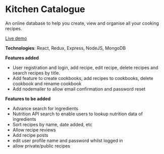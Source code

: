 # Kitchen Catalogue

An online database to help you create, view and organise all your cooking recipes.

[Live demo](https://kitchencatalogue.theaspiringwebdeveloper.com "Kitchen Catalogue")

**Technologies**: React, Redux, Express, NodeJS, MongoDB


**Features added**

- User registration and login, add recipe, edit recipe, delete recipes and search recipes by title.
- Add feature to create cookbooks, add recipes to cookbooks, delete cookbook and rename cookbook
- Add nodemailer to allow email confirmation and password reset

**Features to be added**
- Advance search for ingredients
- Nutrition API search to enable users to lookup nutrition data of ingredients
- Sort recipes by name, date added, etc
- Allow recipe reviews
- Add recipe posts
- edit user profile name and password whilst logged in
- allow private/public recipes
